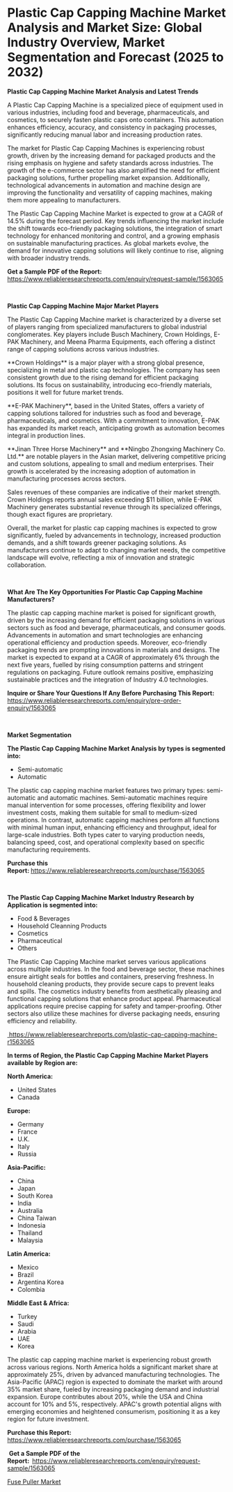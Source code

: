 <p><h1>Plastic Cap Capping Machine Market Analysis and Market Size: Global Industry Overview, Market Segmentation and Forecast (2025 to 2032)</h1></p><p><strong>Plastic Cap Capping Machine Market Analysis and Latest Trends</strong></p>
<p><p>A Plastic Cap Capping Machine is a specialized piece of equipment used in various industries, including food and beverage, pharmaceuticals, and cosmetics, to securely fasten plastic caps onto containers. This automation enhances efficiency, accuracy, and consistency in packaging processes, significantly reducing manual labor and increasing production rates.</p><p>The market for Plastic Cap Capping Machines is experiencing robust growth, driven by the increasing demand for packaged products and the rising emphasis on hygiene and safety standards across industries. The growth of the e-commerce sector has also amplified the need for efficient packaging solutions, further propelling market expansion. Additionally, technological advancements in automation and machine design are improving the functionality and versatility of capping machines, making them more appealing to manufacturers.</p><p>The Plastic Cap Capping Machine Market is expected to grow at a CAGR of 14.5% during the forecast period. Key trends influencing the market include the shift towards eco-friendly packaging solutions, the integration of smart technology for enhanced monitoring and control, and a growing emphasis on sustainable manufacturing practices. As global markets evolve, the demand for innovative capping solutions will likely continue to rise, aligning with broader industry trends.</p></p>
<p><strong>Get a Sample PDF of the Report:&nbsp;</strong> <a href="https://www.reliableresearchreports.com/enquiry/request-sample/1563065?utm_campaign=2393&utm_medium=2&utm_source=Github&utm_content=ia&utm_term=22022025&utm_id=plastic-cap-capping-machine">https://www.reliableresearchreports.com/enquiry/request-sample/1563065</a></p>
<p>&nbsp;</p>
<p><strong>Plastic Cap Capping Machine Major Market Players</strong></p>
<p><p>The Plastic Cap Capping Machine market is characterized by a diverse set of players ranging from specialized manufacturers to global industrial conglomerates. Key players include Busch Machinery, Crown Holdings, E-PAK Machinery, and Meena Pharma Equipments, each offering a distinct range of capping solutions across various industries.</p><p>**Crown Holdings** is a major player with a strong global presence, specializing in metal and plastic cap technologies. The company has seen consistent growth due to the rising demand for efficient packaging solutions. Its focus on sustainability, introducing eco-friendly materials, positions it well for future market trends.</p><p>**E-PAK Machinery**, based in the United States, offers a variety of capping solutions tailored for industries such as food and beverage, pharmaceuticals, and cosmetics. With a commitment to innovation, E-PAK has expanded its market reach, anticipating growth as automation becomes integral in production lines. </p><p>**Jinan Three Horse Machinery** and **Ningbo Zhongxing Machinery Co. Ltd.** are notable players in the Asian market, delivering competitive pricing and custom solutions, appealing to small and medium enterprises. Their growth is accelerated by the increasing adoption of automation in manufacturing processes across sectors.</p><p>Sales revenues of these companies are indicative of their market strength. Crown Holdings reports annual sales exceeding $11 billion, while E-PAK Machinery generates substantial revenue through its specialized offerings, though exact figures are proprietary.</p><p>Overall, the market for plastic cap capping machines is expected to grow significantly, fueled by advancements in technology, increased production demands, and a shift towards greener packaging solutions. As manufacturers continue to adapt to changing market needs, the competitive landscape will evolve, reflecting a mix of innovation and strategic collaboration.</p></p>
<p>&nbsp;</p>
<p><strong>What Are The Key Opportunities For Plastic Cap Capping Machine Manufacturers?</strong></p>
<p><p>The plastic cap capping machine market is poised for significant growth, driven by the increasing demand for efficient packaging solutions in various sectors such as food and beverage, pharmaceuticals, and consumer goods. Advancements in automation and smart technologies are enhancing operational efficiency and production speeds. Moreover, eco-friendly packaging trends are prompting innovations in materials and designs. The market is expected to expand at a CAGR of approximately 6% through the next five years, fuelled by rising consumption patterns and stringent regulations on packaging. Future outlook remains positive, emphasizing sustainable practices and the integration of Industry 4.0 technologies.</p></p>
<p><strong>Inquire or Share Your Questions If Any Before Purchasing This Report:</strong> <a href="https://www.reliableresearchreports.com/enquiry/pre-order-enquiry/1563065?utm_campaign=2393&utm_medium=2&utm_source=Github&utm_content=ia&utm_term=22022025&utm_id=plastic-cap-capping-machine">https://www.reliableresearchreports.com/enquiry/pre-order-enquiry/1563065</a></p>
<p>&nbsp;</p>
<p><strong>Market Segmentation</strong></p>
<p><strong>The Plastic Cap Capping Machine Market Analysis by types is segmented into:</strong></p>
<p><ul><li>Semi-automatic</li><li>Automatic</li></ul></p>
<p><p>The plastic cap capping machine market features two primary types: semi-automatic and automatic machines. Semi-automatic machines require manual intervention for some processes, offering flexibility and lower investment costs, making them suitable for small to medium-sized operations. In contrast, automatic capping machines perform all functions with minimal human input, enhancing efficiency and throughput, ideal for large-scale industries. Both types cater to varying production needs, balancing speed, cost, and operational complexity based on specific manufacturing requirements.</p></p>
<p><strong>Purchase this Report:&nbsp;</strong><a href="https://www.reliableresearchreports.com/purchase/1563065?utm_campaign=2393&utm_medium=2&utm_source=Github&utm_content=ia&utm_term=22022025&utm_id=plastic-cap-capping-machine">https://www.reliableresearchreports.com/purchase/1563065</a></p>
<p>&nbsp;</p>
<p><strong>The Plastic Cap Capping Machine Market Industry Research by Application is segmented into:</strong></p>
<p><ul><li>Food & Beverages</li><li>Household Cleanning Products</li><li>Cosmetics</li><li>Pharmaceutical</li><li>Others</li></ul></p>
<p><p>The Plastic Cap Capping Machine market serves various applications across multiple industries. In the food and beverage sector, these machines ensure airtight seals for bottles and containers, preserving freshness. In household cleaning products, they provide secure caps to prevent leaks and spills. The cosmetics industry benefits from aesthetically pleasing and functional capping solutions that enhance product appeal. Pharmaceutical applications require precise capping for safety and tamper-proofing. Other sectors also utilize these machines for diverse packaging needs, ensuring efficiency and reliability.</p></p>
<p><a href="https://www.reliableresearchreports.com/plastic-cap-capping-machine-r1563065?utm_campaign=2393&utm_medium=2&utm_source=Github&utm_content=ia&utm_term=22022025&utm_id=plastic-cap-capping-machine">&nbsp;https://www.reliableresearchreports.com/plastic-cap-capping-machine-r1563065</a></p>
<p><strong>In terms of Region, the Plastic Cap Capping Machine Market Players available by Region are:</strong></p>
<p>
    <p> <strong> North America: </strong>
        <ul>
            <li>United States</li>
            <li>Canada</li>
        </ul>
        </p> 
    <p> <strong> Europe: </strong>
        <ul>
            <li>Germany</li>
            <li>France</li>
            <li>U.K.</li>
            <li>Italy</li>
            <li>Russia</li>
        </ul>
        </p> 
    <p> <strong> Asia-Pacific: </strong>
        <ul>
            <li>China</li>
            <li>Japan</li>
            <li>South Korea</li>
            <li>India</li>
            <li>Australia</li>
            <li>China Taiwan</li>
            <li>Indonesia</li>
            <li>Thailand</li>
            <li>Malaysia</li>
        </ul>
        </p> 
    <p> <strong> Latin America: </strong>
        <ul>
            <li>Mexico</li>
            <li>Brazil</li>
            <li>Argentina Korea</li>
            <li>Colombia</li>
        </ul>
        </p> 
    <p> <strong> Middle East & Africa: </strong>
        <ul>
            <li>Turkey</li>
            <li>Saudi</li>
            <li>Arabia</li>
            <li>UAE</li>
            <li>Korea</li>
        </ul>
    </p>
    </p>
<p><p>The plastic cap capping machine market is experiencing robust growth across various regions. North America holds a significant market share at approximately 25%, driven by advanced manufacturing technologies. The Asia-Pacific (APAC) region is expected to dominate the market with around 35% market share, fueled by increasing packaging demand and industrial expansion. Europe contributes about 20%, while the USA and China account for 10% and 5%, respectively. APAC's growth potential aligns with emerging economies and heightened consumerism, positioning it as a key region for future investment.</p></p>
<p><strong>Purchase this Report: </strong><a href="https://www.reliableresearchreports.com/purchase/1563065?utm_campaign=2393&utm_medium=2&utm_source=Github&utm_content=ia&utm_term=22022025&utm_id=plastic-cap-capping-machine">https://www.reliableresearchreports.com/purchase/1563065</a></p>
<p>&nbsp;<strong>Get a Sample PDF of the Report:&nbsp;&nbsp;</strong><a href="https://www.reliableresearchreports.com/enquiry/request-sample/1563065?utm_campaign=2393&utm_medium=2&utm_source=Github&utm_content=ia&utm_term=22022025&utm_id=plastic-cap-capping-machine">https://www.reliableresearchreports.com/enquiry/request-sample/1563065</a></p>
<p><strong></strong></p>
<p><p><a href="https://github.com/janraimondo83/Market-Research-Report-List-1/blob/main/fuse-puller-market.md?utm_campaign=2393&utm_medium=2&utm_source=Github&utm_content=ia&utm_term=22022025&utm_id=plastic-cap-capping-machine">Fuse Puller Market</a></p></p>